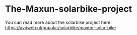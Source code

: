 # The-Maxun-solarbike-project
You can read more about the solarbike project here: https://avdweb.nl/popular/solarbike/maxun-solar-bike
